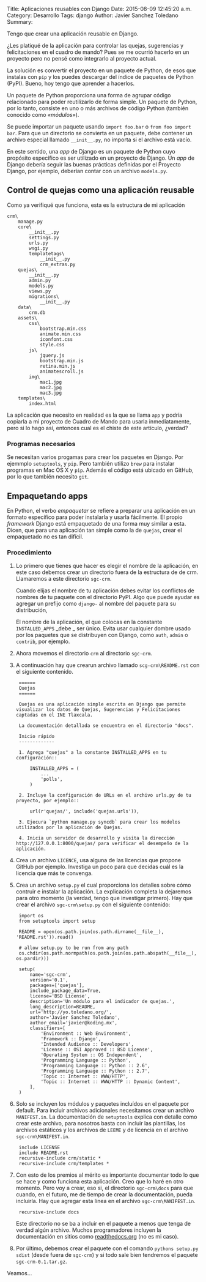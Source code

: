 Title: Aplicaciones reusables con Django
Date: 2015-08-09 12:45:20 a.m.
Category: Desarrollo
Tags:  django
Author: Javier Sanchez Toledano
Summary: 



Tengo que crear una aplicación reusable en Django. 

¿Les platiqué de la aplicación para controlar las quejas, sugerencias y felicitaciones en el cuadro de mando? Pues se me ocurrió hacerlo en un proyecto pero no pensé como integrarlo al proyecto actual.

La solución es convertir el proyecto en un paquete de Python, de esos que instalas con `pip` y los puedes descargar del índice de paquetes de Python (PyPI). Bueno, hoy tengo que aprender a hacerlos.

<!--more-->

Un paquete de Python proporciona una forma de agrupar código relacionado para poder reutilizarlo de forma simple. Un paquete de Python, por lo tanto, consiste en uno o más archivos de código Python (también conocido como _«módulos»_).

Se puede importar un paquete usando `import foo.bar` o `from foo import bar`. Para que un directorio se convierta en un paquete, debe contener un archivo especial llamado `__init__.py`, no importa si el archivo está vacío.

En este sentido, una _app_ de Django es un paquete de Python cuyo propósito específico es ser utilizado en un proyecto de Django. Un _app_ de Django debería seguir las buenas prácticas definidas por el Proyecto Django, por ejemplo, deberían contar con un archivo `models.py`.

## Control de quejas como una aplicación reusable

Como ya verifiqué que funciona, esta es la estructura de mi aplicación

```
crm\
    manage.py
    core\
        __init__.py
        settings.py
        urls.py
        wsgi.py
        templatetags\
            __init__.py
            crm_extras.py
    quejas\
        __init__.py
        admin.py
        models.py
        views.py
        migrations\
            __init__.py
    data\
        crm.db
    assets\
        css\
            bootstrap.min.css
            animate.min.css
            iconfont.css
            style.css
        js\
            jquery.js
            bootstrap.min.js
            retina.min.js
            animatescroll.js
        img\
            mac1.jpg
            mac2.jpg
            mac3.jpg
    templates\
        index.html
```

La aplicación que necesito en realidad es la que se llama `app` y podría copiarla a mi proyecto de Cuadro de Mando para usarla inmediatamente, pero si lo hago así, entonces cual es el chiste de este artículo, ¿verdad?

### Programas necesarios

Se necesitan varios progamas para crear los paquetes en Django. Por ejemmplo `setuptools`, y `pip`. Pero también utilizo `brew` para instalar programas en Mac OS X y `pip`. Además el código está ubicado en GitHub, por lo que también necesito `git`.

## Empaquetando apps

En Python, el verbo _empaquetar_ se refiere a preparar una aplicación en un formato específico para poder instalarla y usarla fácilmente. El propio _framework_ Django está empaquetado de una forma muy similar a esta. Dicen, que para una aplicación tan simple como la de `quejas`, crear el empaquetado no es tan difícil.

### Procedimiento

1. Lo primero que tienes que hacer es elegir el nombre de la aplicación, en este caso debemos crear un directorio fuera de la estructura de de crm. Llamaremos a este directorio `sgc-crm`.

    Cuando elijas el nombre de tu aplicación debes evitar los conflictos de nombres de tu paquete con el directorio PyPI. Algo que puede ayudar es agregar un prefijo como `django-` al nombre del paquete para su distribución,
     
    El nombre de la aplicación, el que colocas en la constante `INSTALLED_APPS` _debe _ ser único. Evita usar cualquier dombre usado por los paquetes que se distribuyen con Django, como `auth`, `admin` o `contrib`, por ejemplo.

1. Ahora movemos el directorio `crm` al directorio `sgc-crm`.

1. A continuación hay que crearun archivo llamado `scg-crm\README.rst` con el siguiente contenido.

        ======
        Quejas
        ======

        Quejas es una aplicación simple escrita en Django que permite visualizar los datos de Quejas, Sugerencias y Felicitaciones captadas en el INE Tlaxcala. 

        La documentación detallada se encuentra en el directorio "docs".
        
        Inicio rápido
        -------------
        
        1. Agrega "quejas" a la constante INSTALLED_APPS en tu configuración::
        
            INSTALLED_APPS = (
                ...
                'polls',
            )
        
        2. Incluye la configuración de URLs en el archivo urls.py de tu proyecto, por ejemplo::
            
            url(r'quejas/', include('quejas.urls')),

        3. Ejecura `python manage.py syncdb` para crear los modelos utilizados por la aplicación de Quejas.
        
        4. Inicia un servidor de desarrollo y visita la dirección http://127.0.0.1:8000/quejas/ para verificar el desempeño de la aplicación.

1. Crea un archivo `LICENCE`, usa alguna de las licencias que propone GitHub por ejemplo. Investiga un poco para que decidas cuál es la licencia que más te convenga.

1. Crea un archivo `setup.py` el cual proporciona los detalles sobre cómo contruir e instalar la aplicación. La explicación completa la dejaremos para otro momento (la verdad, tengo que investigar primero). Hay que crear el archivo `sgc-crm\setup.py` con el siguiente contenido:

        import os
        from setuptools import setup

        README = open(os.path.join(os.path.dirname(__file__), 'README.rst')).read()

        # allow setup.py to be run from any path
        os.chdir(os.path.normpath(os.path.join(os.path.abspath(__file__), os.pardir)))

        setup(
            name='sgc-crm',
            version='0.1',
            packages=['quejas'],
            include_package_data=True,
            license='BSD License',  
            description='Un módulo para el indicador de quejas.',
            long_description=README,
            url='http://yo.toledano.org/',
            author='Javier Sanchez Toledano',
            author_email='javier@koding.mx',
            classifiers=[
                'Environment :: Web Environment',
                'Framework :: Django',
                'Intended Audience :: Developers',
                'License :: OSI Approved :: BSD License', 
                'Operating System :: OS Independent',
                'Programming Language :: Python',
                'Programming Language :: Python :: 2.6',
                'Programming Language :: Python :: 2.7',
                'Topic :: Internet :: WWW/HTTP',
                'Topic :: Internet :: WWW/HTTP :: Dynamic Content',
            ],
        )

1. Solo se incluyen los módulos y paquetes incluídos en el paquete por default. Para incluir archivos adicionales necesitamos crear un archivo `MANIFEST.in`. La documentación de `setuptools` explica con detalle como crear este archivo, para nosotros basta con incluir las plantillas, los archivos estáticos y los archivos de `LEEME` y de licencia en el archivo `sgc-crm\MANIFEST.in`.

        include LICENSE
        include README.rst
        recursive-include crm/static *
        recursive-include crm/templates *

1. Con esto de los premios al mérito es importante documentar todo lo que se hace y como funciona esta aplicación. Creo que lo haré en otro momento. Pero voy a crear, eso si, el directorio `sgc-crm\docs` para que cuando, en el futuro, me de tiempo de crear la documentación, pueda incluirla. Hay que agregar esta línea en el archivo `sgc-crm\MANIFEST.in`.

        recursive-include docs 

    Este directorio no se ba a incluir en el paquete a menos que tenga de verdad algún archivo. Muchos programadores incluyen la documentación en sitios como [readthedocs.org](https://readthedocs.org/) (no es mi caso).

1. Por último, debemos crear el paquete con el comando `pythons setup.py sdist` (desde fuera de `sgc-crm`) y si todo sale bien tendremos el paquete `sgc-crm-0.1.tar.gz`.

Veamos...